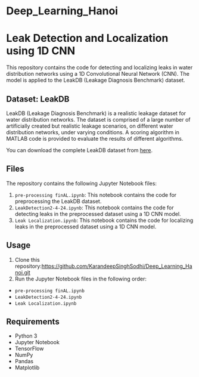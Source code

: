 # Deep_Learning_Hanoi
# Leak Detection and Localization using 1D CNN

This repository contains the code for detecting and localizing leaks in water distribution networks using a 1D Convolutional Neural Network (CNN). The model is applied to the LeakDB (Leakage Diagnosis Benchmark) dataset.

## Dataset: LeakDB

LeakDB (Leakage Diagnosis Benchmark) is a realistic leakage dataset for water distribution networks. The dataset is comprised of a large number of artificially created but realistic leakage scenarios, on different water distribution networks, under varying conditions. A scoring algorithm in MATLAB code is provided to evaluate the results of different algorithms.

You can download the complete LeakDB dataset from [here]([https://ucy-my.sharepoint.com/personal/mkiria01_ucy_ac_cy/_layouts/15/onedrive.aspx?ga=1&id=%2Fpersonal%2Fmkiria01%5Fucy%5Fac%5Fcy%2FDocuments%2FLeakage%2DBenchmark%2DDataset%2FLeakDB%2FBENCHMARK](https://ucy-my.sharepoint.com/personal/mkiria01_ucy_ac_cy/_layouts/15/onedrive.aspx?id=%2Fpersonal%2Fmkiria01%5Fucy%5Fac%5Fcy%2FDocuments%2FLeakage%2DBenchmark%2DDataset%2FLeakDB&ga=1)).

## Files

The repository contains the following Jupyter Notebook files:

1. `pre-processing finAL.ipynb`: This notebook contains the code for preprocessing the LeakDB dataset.
2. `LeakDetection2-4-24.ipynb`: This notebook contains the code for detecting leaks in the preprocessed dataset using a 1D CNN model.
3. `Leak Localization.ipynb`: This notebook contains the code for localizing leaks in the preprocessed dataset using a 1D CNN model.

## Usage

1. Clone this repository:https://github.com/KarandeepSinghSodhi/Deep_Learning_Hanoi.git
2.  Run the Jupyter Notebook files in the following order:
- `pre-processing finAL.ipynb`
- `LeakDetection2-4-24.ipynb`
- `Leak Localization.ipynb`

## Requirements

- Python 3
- Jupyter Notebook
- TensorFlow
- NumPy
- Pandas
- Matplotlib



